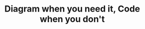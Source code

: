 ---
title: "Diagram when you need it, Code when you don't"
description: "Ballerina diagrams foster creativity and flexibility, enabling developers to visualize and iterate on ideas swiftly. Developers can effortlessly switch to code and leverage the powerful language features of Ballerina while maintaining the benefits of the visual diagram."
image: 'images/usecases/integration/zapier/diagram-when-you-need-it.png'
---